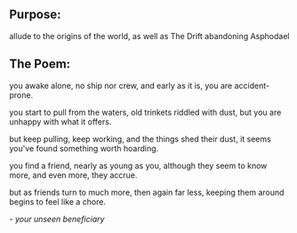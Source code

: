## Purpose:

allude to the origins of the world, as well as The Drift abandoning Asphodael

## The Poem:
you awake alone, 
no ship nor crew, 
and early as it is, you are accident-prone. 

you start to pull from the waters, 
old trinkets riddled with dust,
but you are unhappy with what it offers. 

but keep pulling, keep working,
and the things shed their dust,
it seems you've found something worth hoarding. 

you find a friend, nearly as young as you,
although they seem to know more,
and even more, they accrue.

but as friends turn to much more,
then again far less,
keeping them around begins to feel like a chore.

_- your unseen beneficiary_